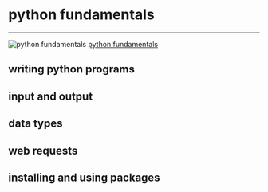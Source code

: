 # python fundamentals
---

![python fundamentals](https://1000logos.net/wp-content/uploads/2020/08/Python-Logo.jpg "python logo") [python fundamentals](https://app.pluralsight.com/ilx/video-courses/clips/9be6a792-b1cb-4fe6-990f-9b746e31f9e6 "Python Pluralsight Course")


## writing python programs

## input and output

## data types

## web requests

## installing and using packages

